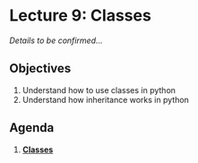 <!---
{"next":"Lectures_class2/Lecture10.md","title":"Classes - 6/18"}
-->

# Lecture 9: Classes

*Details to be confirmed...*

## Objectives

1. Understand how to use classes in python
2. Understand how inheritance works in python

## Agenda

1. **[Classes](../Topics/nb/classes.md)**